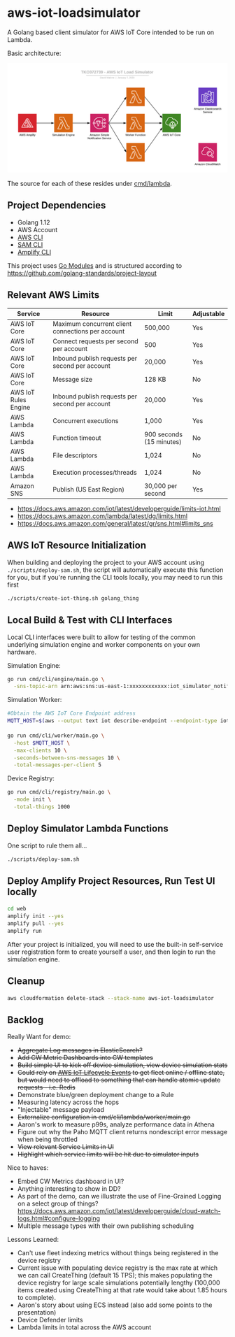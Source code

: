 # aws-iot-loadsimulator

A Golang based client simulator for AWS IoT Core intended to be run on Lambda.

Basic architecture:

![AWS IoT Load Simulator](./images/architecture.png "AWS IoT Load Simulator")

The source for each of these resides under [cmd/lambda](cmd/lambda).

## Project Dependencies

* Golang 1.12
* AWS Account
* [AWS CLI](https://docs.aws.amazon.com/cli/latest/userguide/cli-chap-install.html)
* [SAM CLI](https://docs.aws.amazon.com/serverless-application-model/latest/developerguide/serverless-sam-cli-install.html)
* [Amplify CLI](https://aws-amplify.github.io/docs/cli-toolchain/quickstart#installation)

This project uses [Go Modules](https://blog.golang.org/using-go-modules) and is structured according to https://github.com/golang-standards/project-layout


## Relevant AWS Limits

Service | Resource | Limit | Adjustable
--- | --- | --- | ---
AWS IoT Core | Maximum concurrent client connections per account | 500,000 | Yes
AWS IoT Core | Connect requests per second per account | 500 | Yes
AWS IoT Core | Inbound publish requests per second per account | 20,000 | Yes
AWS IoT Core | Message size | 128 KB | No
AWS IoT Rules Engine | Inbound publish requests per second per account | 20,000 | Yes
AWS Lambda | Concurrent executions | 1,000 | Yes
AWS Lambda | Function timeout | 900 seconds (15 minutes) | No
AWS Lambda | File descriptors | 1,024 | No
AWS Lambda | Execution processes/threads | 1,024 | No
Amazon SNS | Publish (US East Region) | 30,000 per second | Yes

* https://docs.aws.amazon.com/iot/latest/developerguide/limits-iot.html
* https://docs.aws.amazon.com/lambda/latest/dg/limits.html
* https://docs.aws.amazon.com/general/latest/gr/sns.html#limits_sns

## AWS IoT Resource Initialization

When building and deploying the project to your AWS account using `./scripts/deploy-sam.sh`, the script will automatically execute this function for you, but if you're running the CLI tools locally, you may need to run this first

```bash
./scripts/create-iot-thing.sh golang_thing
```

## Local Build & Test with CLI Interfaces

Local CLI interfaces were built to allow for testing of the common underlying simulation engine and worker components on your own hardware.

Simulation Engine:

```bash
go run cmd/cli/engine/main.go \
  -sns-topic-arn arn:aws:sns:us-east-1:xxxxxxxxxxxx:iot_simulator_notifications
```

Simulation Worker:

```bash
#Obtain the AWS IoT Core Endpoint address
MQTT_HOST=$(aws --output text iot describe-endpoint --endpoint-type iot:Data-ATS --query 'endpointAddress')

go run cmd/cli/worker/main.go \
  -host $MQTT_HOST \
  -max-clients 10 \
  -seconds-between-sns-messages 10 \
  -total-messages-per-client 5
```

Device Registry:

```bash
go run cmd/cli/registry/main.go \
  -mode init \
  -total-things 1000
```

## Deploy Simulator Lambda Functions

One script to rule them all...

```bash
./scripts/deploy-sam.sh
```

## Deploy Amplify Project Resources, Run Test UI locally

```bash
cd web
amplify init --yes
amplify pull --yes
amplify run
```

After your project is initialized, you will need to use the built-in self-service user registration form to create yourself a user, and then login to run the simulation engine. 

## Cleanup

```bash
aws cloudformation delete-stack --stack-name aws-iot-loadsimulator
```

## Backlog

Really Want for demo:
* ~~Aggregate Log messages in ElasticSearch?~~
* ~~Add CW Metric Dashboards into CW templates~~
* ~~Build simple UI to kick off device simulation, view device simulation stats~~
* ~~Could rely on [AWS IoT Lifecycle Events](https://docs.aws.amazon.com/iot/latest/developerguide/life-cycle-events.html) to get fleet online / offline state, but would need to offload to something that can handle atomic update requests - i.e. Redis~~
* Demonstrate blue/green deployment change to a Rule
* Measuring latency across the hops
* "Injectable" message payload
* ~~Externalize configuration in cmd/cli/lambda/worker/main.go~~
* Aaron's work to measure p99s, analyze performance data in Athena
* Figure out why the Paho MQTT client returns nondescript error message when being throttled
* ~~View relevant Service Limits in UI~~
* ~~Highlight which service limits will be hit due to simulator inputs~~


Nice to haves:
* Embed CW Metrics dashboard in UI?
* Anything interesting to show in DD?
* As part of the demo, can we illustrate the use of Fine-Grained Logging on a select group of things? https://docs.aws.amazon.com/iot/latest/developerguide/cloud-watch-logs.html#configure-logging
* Multiple message types with their own publishing scheduling

Lessons Learned:
* Can't use fleet indexing metrics without things being registered in the device registry
* Current issue with populating device registry is the max rate at which we can call CreateThing (default 15 TPS); this makes populating the device registry for large scale simulations potentially lengthy (100,000 items created using CreateThing at that rate would take about 1.85 hours to complete).
* Aaron's story about using ECS instead (also add some points to the presentation)
* Device Defender limits
* Lambda limits in total across the AWS account
